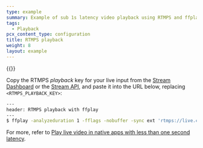 ```yaml
---
type: example
summary: Example of sub 1s latency video playback using RTMPS and ffplay
tags:
  - Playback
pcx_content_type: configuration
title: RTMPS playback
weight: 8
layout: example
---
```


{{<render file="_prereqs_first_start_live_streaming.md">}}

Copy the RTMPS _playback_ key for your live input from the [Stream Dashboard](https://dash.cloudflare.com/?to=/:account/stream/inputs) or the [Stream API](/stream/stream-live/start-stream-live/#use-the-api), and paste it into the URL below, replacing `<RTMPS_PLAYBACK_KEY>`:

```sh
---
header: RTMPS playback with ffplay
---
$ ffplay -analyzeduration 1 -fflags -nobuffer -sync ext 'rtmps://live.cloudflare.com:443/live/<RTMPS_PLAYBACK_KEY>'
```

For more, refer to [Play live video in native apps with less than one second latency](/stream/viewing-videos/using-own-player/#play-live-video-in-native-apps-with-less-than-1-second-latency).
